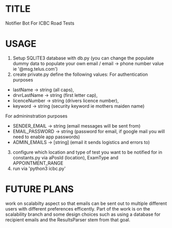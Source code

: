 # TITLE
Notifier Bot For ICBC Road Tests

# USAGE
1) Setup SQLITE3 database with db.py (you can change the populate dummy data to populate your own email / email -> phone number value ie '<number>@msg.telus.com')
2) create private.py
define the following values:
For authentication purposes
- lastName -> string (all caps),
- drvrLastName -> string (first letter cap),
- licenceNumber -> string (drivers licence number), 
- keyword -> string (security keyword ie mothers maiden name)

For admininstration purposes
- SENDER_EMAIL -> string (email messages will be sent from)
- EMAIL_PASSWORD -> string (password for email, if google mail you will need to enable app passwords)
- ADMIN_EMAILS -> [string] (email it sends logistics and errors to)

3) configure which location and type of test you want to be notified for in constants.py via aPosId (location), ExamType and APPOINTMENT_RANGE
4) run via 'python3 icbc.py'
  
  
# FUTURE PLANS
work on scalabilty aspect so that emails can be sent out to multiple different users with different preferences efficently. Part of the work is on the scalability branch and some design choices such as using a database for recipient emails and the ResultsParser stem from that goal.
